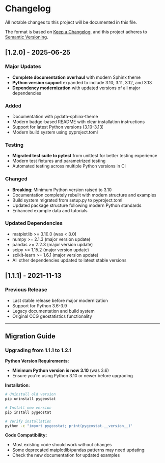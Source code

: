 # Changelog

All notable changes to this project will be documented in this file.

The format is based on [Keep a Changelog](https://keepachangelog.com/en/1.0.0/),
and this project adheres to [Semantic Versioning](https://semver.org/spec/v2.0.0.html).

## [1.2.0] - 2025-06-25

### Major Updates
- **Complete documentation overhaul** with modern Sphinx theme
- **Python version support** expanded to include 3.10, 3.11, 3.12, and 3.13
- **Dependency modernization** with updated versions of all major dependencies

### Added
- Documentation with pydata-sphinx-theme
- Modern badge-based README with clear installation instructions
- Support for latest Python versions (3.10-3.13)
- Modern build system using pyproject.toml

### Testing
- **Migrated test suite to pytest** from unittest for better testing experience
- Modern test fixtures and parametrized testing
- Automated testing across multiple Python versions in CI

### Changed
- **Breaking**: Minimum Python version raised to 3.10
- Documentation completely rebuilt with modern structure and examples
- Build system migrated from setup.py to pyproject.toml
- Updated package structure following modern Python standards
- Enhanced example data and tutorials

### Updated Dependencies
- matplotlib >= 3.10.0 (was < 3.0)
- numpy >= 2.1.3 (major version update)
- pandas >= 2.2.3 (major version update)
- scipy >= 1.15.2 (major version update)
- scikit-learn >= 1.6.1 (major version update)
- All other dependencies updated to latest stable versions

## [1.1.1] - 2021-11-13

### Previous Release
- Last stable release before major modernization
- Support for Python 3.6-3.9
- Legacy documentation and build system
- Original CCG geostatistics functionality

---

## Migration Guide

### Upgrading from 1.1.1 to 1.2.1

**Python Version Requirements:**
- **Minimum Python version is now 3.10** (was 3.6)
- Ensure you're using Python 3.10 or newer before upgrading

**Installation:**
```bash
# Uninstall old version
pip uninstall pygeostat

# Install new version
pip install pygeostat

# Verify installation
python -c "import pygeostat; print(pygeostat.__version__)"
```

**Code Compatibility:**
- Most existing code should work without changes
- Some deprecated matplotlib/pandas patterns may need updating
- Check the new documentation for updated examples

